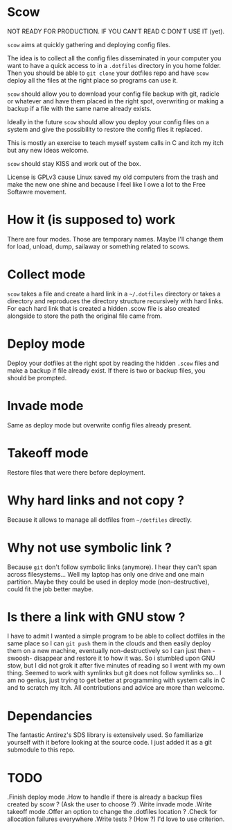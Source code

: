 Scow
====

NOT READY FOR PRODUCTION. IF YOU CAN'T READ C DON'T USE IT (yet).

`scow` aims at quickly gathering and deploying config files.

 The idea is to collect all the config files disseminated in your computer you want to have a quick access to in a `.dotfiles` directory in you home folder.
 Then you should be able to `git clone` your dotfiles repo and have `scow` deploy all the files at the right place so programs can use it. 

 `scow` should allow you to download your config file backup with git, radicle or whatever and have them placed in the right spot, overwriting or making 
 a backup if a file with the same name already exists.

 Ideally in the future `scow` should allow you deploy your config files on a system and give the possibility to restore the config files it replaced.

 This is mostly an exercise to teach myself system calls in C and itch my itch but any new ideas welcome.

 `scow` should stay KISS and work out of the box.

 License is GPLv3 cause Linux saved my old computers from the trash and make the new one shine and because I feel like I owe a lot to the Free Softawre movement.
 
 How it (is supposed to) work
 ============================

 There are four modes.
 Those are temporary names. Maybe I'll change them for load, unload, dump, sailaway or something related to scows.

 Collect mode
 ============
`scow` takes a file and create a hard link in a `~/.dotfiles` directory or takes a directory and reproduces the directory structure recursively with hard links. 
 For each hard link that is created a hidden .scow file is also created alongside to store the path the original file came from.

 Deploy mode
 ===========
 Deploy your dotfiles at the right spot by reading the hidden `.scow` files and make a backup if file already exist. If there is two or backup files, you should be
 prompted.

 Invade mode
 ===========
 Same as deploy mode but overwrite config files already present.

 Takeoff mode
 ============
 Restore files that were there before deployment.

 Why hard links and not copy ?
 =============================

 Because it allows to manage all dotfiles from `~/dotfiles` directly.

 Why not use symbolic link ?
 ===========================

 Because `git` don't follow symbolic links (anymore).
 I hear they can't span across filesystems... Well my laptop has only one drive and one main partition.
 Maybe they could be used in deploy mode (non-destructive), could fit the job better maybe.

 Is there a link with GNU stow ?
 ===============================

 I have to admit I wanted a simple program to be able to collect dotfiles in the same place so I can `git push` them in the clouds and then easily deploy
 them on a new machine, eventually non-destructively so I can just then -swoosh- disappear and restore it to how it was. 
 So i stumbled upon GNU stow, but I did not grok it after five minutes of reading so I went with my own thing. Seemed to work with symlinks but git does not
 follow symlinks so... I am no genius, just trying to get better at programming with system calls in C and to scratch my itch. 
 All contributions and advice are more than welcome.

 Dependancies
 ============
 The fantastic Antirez's SDS library is extensively used. So familiarize yourself with it before looking at the source code.
 I just added it as a git submodule to this repo.

TODO
====
.Finish deploy mode
.How to handle if there is already a backup files created by scow ? (Ask the user to choose ?)
.Write invade mode
.Write takeoff mode
.Offer an option to change the .dotfiles location ?
.Check for allocation failures everywhere
.Write tests ? (How ?) I'd love to use criterion.

